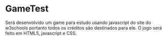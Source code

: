 # GameTest
Será desenvolvido um game para estudo usando javascript do site do w3schools portanto todos os créditos são destinados para ele.
O jogo será feito em HTML5, javascript e CSS.

